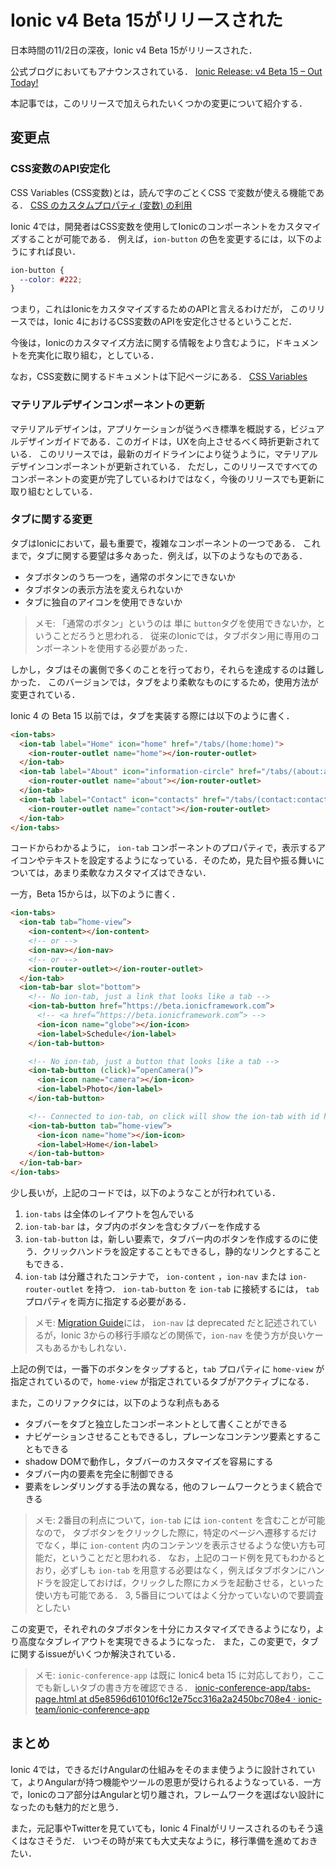 # Ionic v4 Beta 15がリリースされた

日本時間の11/2日の深夜，Ionic v4 Beta 15がリリースされた．

公式ブログにおいてもアナウンスされている．
[Ionic Release: v4 Beta 15 – Out Today!](https://blog.ionicframework.com/ionic-release-v4-beta-15-out-today/)

本記事では，このリリースで加えられたいくつかの変更について紹介する．


## 変更点
### CSS変数のAPI安定化

CSS Variables (CSS変数)とは，読んで字のごとくCSS で変数が使える機能である．
[CSS のカスタムプロパティ (変数) の利用](https://developer.mozilla.org/ja/docs/Web/CSS/Using_CSS_variables)

Ionic 4では，開発者はCSS変数を使用してIonicのコンポーネントをカスタマイズすることが可能である．
例えば，`ion-button` の色を変更するには，以下のようにすれば良い．

```css
ion-button {
  --color: #222;
}
```

つまり，これはIonicをカスタマイズするためのAPIと言えるわけだが，
このリリースでは，Ionic 4におけるCSS変数のAPIを安定化させるということだ．

今後は，Ionicのカスタマイズ方法に関する情報をより含むように，ドキュメントを充実化に取り組む，としている．

なお，CSS変数に関するドキュメントは下記ページにある．
[CSS Variables](https://beta.ionicframework.com/docs/theming/css-variables/)


### マテリアルデザインコンポーネントの更新

マテリアルデザインは，アプリケーションが従うべき標準を概説する，ビジュアルデザインガイドである．このガイドは，UXを向上させるべく時折更新されている．
このリリースでは，最新のガイドラインにより従うように，マテリアルデザインコンポーネントが更新されている．
ただし，このリリースですべてのコンポーネントの変更が完了しているわけではなく，今後のリリースでも更新に取り組むとしている．

### タブに関する変更
タブはIonicにおいて，最も重要で，複雑なコンポーネントの一つである．
これまで，タブに関する要望は多々あった．例えば，以下のようなものである．

* タブボタンのうち一つを，通常のボタンにできないか
* タブボタンの表示方法を変えられないか
* タブに独自のアイコンを使用できないか

> メモ: 
> 「通常のボタン」というのは 単に `button`タグを使用できないか，ということだろうと思われる．
> 従来のIonicでは，タブボタン用に専用のコンポーネントを使用する必要があった．

しかし，タブはその裏側で多くのことを行っており，それらを達成するのは難しかった．
このバージョンでは，タブをより柔軟なものにするため，使用方法が変更されている．

Ionic 4 の Beta 15 以前では，タブを実装する際には以下のように書く．

```html
<ion-tabs>
  <ion-tab label="Home" icon="home" href="/tabs/(home:home)">
    <ion-router-outlet name="home"></ion-router-outlet>
  </ion-tab>
  <ion-tab label="About" icon="information-circle" href="/tabs/(about:about)">
    <ion-router-outlet name="about"></ion-router-outlet>
  </ion-tab>
  <ion-tab label="Contact" icon="contacts" href="/tabs/(contact:contact)">
    <ion-router-outlet name="contact"></ion-router-outlet>
  </ion-tab>
</ion-tabs>
```

コードからわかるように， `ion-tab` コンポーネントのプロパティで，表示するアイコンやテキストを設定するようになっている．そのため，見た目や振る舞いについては，あまり柔軟なカスタマイズはできない．



一方，Beta 15からは，以下のように書く．

```html
<ion-tabs>
  <ion-tab tab=”home-view”>
    <ion-content></ion-content>
    <!-- or -->
    <ion-nav></ion-nav>
    <!-- or -->
    <ion-router-outlet></ion-router-outlet>
  </ion-tab>
  <ion-tab-bar slot="bottom">
    <!-- No ion-tab, just a link that looks like a tab -->
    <ion-tab-button href=”https://beta.ionicframework.com”>
      <!-- <a href=”https://beta.ionicframework.com”> -->
      <ion-icon name="globe"></ion-icon>
      <ion-label>Schedule</ion-label>
    </ion-tab-button>

    <!-- No ion-tab, just a button that looks like a tab -->
    <ion-tab-button (click)=”openCamera()”>
      <ion-icon name="camera"></ion-icon>
      <ion-label>Photo</ion-label>
    </ion-tab-button>

    <!-- Connected to ion-tab, on click will show the ion-tab with id home-view -->
    <ion-tab-button tab=”home-view”>
      <ion-icon name="home"></ion-icon>
      <ion-label>Home</ion-label>
    </ion-tab-button>
  </ion-tab-bar>
</ion-tabs> 
```

少し長いが，上記のコードでは，以下のようなことが行われている．

1. `ion-tabs` は全体のレイアウトを包んでいる
2. `ion-tab-bar` は，タブ内のボタンを含むタブバーを作成する
3. `ion-tab-button` は，新しい要素で，タブバー内のボタンを作成するのに使う．クリックハンドラを設定することもできるし，静的なリンクとすることもできる．
4. `ion-tab` は分離されたコンテナで， `ion-content` ，`ion-nav` または `ion-router-outlet` を持つ． `ion-tab-button` を `ion-tab` に接続するには， `tab` プロパティを両方に指定する必要がある．

> メモ:
> [Migration Guide](https://beta.ionicframework.com/docs/building/migration#navigation)には，
> `ion-nav` は deprecated だと記述されているが，Ionic 3からの移行手順などの関係で，`ion-nav` を使う方が良いケースもあるかもしれない．

上記の例では，一番下のボタンをタップすると，`tab` プロパティに `home-view` が指定されているので，`home-view` が指定されているタブがアクティブになる．

また，このリファクタには，以下のような利点もある

* タブバーをタブと独立したコンポーネントとして書くことができる
* ナビゲーションさせることもできるし，プレーンなコンテンツ要素とすることもできる
* shadow DOMで動作し，タブバーのカスタマイズを容易にする
* タブバー内の要素を完全に制御できる
* 要素をレンダリングする手法の異なる，他のフレームワークとうまく統合できる

> メモ:
> 2番目の利点について，`ion-tab` には `ion-content` を含むことが可能なので，
> タブボタンをクリックした際に，特定のページへ遷移するだけでなく，単に `ion-content` 内のコンテンツを表示させるような使い方も可能だ，ということだと思われる．
> なお，上記のコード例を見てもわかるとおり，必ずしも `ion-tab` を用意する必要はなく，例えばタブボタンにハンドラを設定しておけば，クリックした際にカメラを起動させる，といった使い方も可能である．
> 3, 5番目についてはよく分かっていないので要調査としたい

この変更で，それぞれのタブボタンを十分にカスタマイズできるようになり，より高度なタブレイアウトを実現できるようになった．
また，この変更で，タブに関するissueがいくつか解決されている．

> メモ:
> `ionic-conference-app` は既に Ionic4 beta 15 に対応しており，ここでも新しいタブの書き方を確認できる．
> [ionic-conference-app/tabs-page.html at d5e8596d61010f6c12e75cc316a2a2450bc708e4 · ionic-team/ionic-conference-app](https://github.com/ionic-team/ionic-conference-app/blob/d5e8596d61010f6c12e75cc316a2a2450bc708e4/src/app/pages/tabs-page/tabs-page.html)

## まとめ
Ionic 4では，できるだけAngularの仕組みをそのまま使うように設計されていて，よりAngularが持つ機能やツールの恩恵が受けられるようなっている．一方で，Ionicのコア部分はAngularと切り離され，フレームワークを選ばない設計になったのも魅力的だと思う．

また，元記事やTwitterを見ていても，Ionic 4 Finalがリリースされるのもそう遠くはなさそうだ．
いつその時が来ても大丈夫なように，移行準備を進めておきたい．
